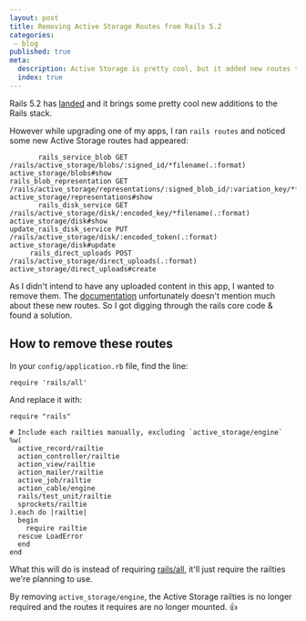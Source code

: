 ```yaml
---
layout: post
title: Removing Active Storage Routes from Rails 5.2
categories:
 – blog
published: true
meta:
  description: Active Storage is pretty cool, but it added new routes to my old rails apps.
  index: true
---
```


Rails 5.2 has [landed](http://weblog.rubyonrails.org/2018/4/9/Rails-5-2-0-final/) and it brings some pretty cool new additions to the Rails stack.

However while upgrading one of my apps, I ran `rails routes` and noticed some new Active Storage routes had appeared:

           rails_service_blob GET  /rails/active_storage/blobs/:signed_id/*filename(.:format)                               active_storage/blobs#show
    rails_blob_representation GET  /rails/active_storage/representations/:signed_blob_id/:variation_key/*filename(.:format) active_storage/representations#show
           rails_disk_service GET  /rails/active_storage/disk/:encoded_key/*filename(.:format)                              active_storage/disk#show
    update_rails_disk_service PUT  /rails/active_storage/disk/:encoded_token(.:format)                                      active_storage/disk#update
         rails_direct_uploads POST /rails/active_storage/direct_uploads(.:format)                                           active_storage/direct_uploads#create

As I didn't intend to have any uploaded content in this app, I wanted to remove them. The [documentation](http://edgeguides.rubyonrails.org/active_storage_overview.html) unfortunately doesn't mention much about these new routes. So I got digging through the rails core code & found a solution.

## How to remove these routes

In your `config/application.rb` file, find the line:

    require 'rails/all'

And replace it with:

    require "rails"

    # Include each railties manually, excluding `active_storage/engine`
    %w(
      active_record/railtie
      action_controller/railtie
      action_view/railtie
      action_mailer/railtie
      active_job/railtie
      action_cable/engine
      rails/test_unit/railtie
      sprockets/railtie
    ).each do |railtie|
      begin
        require railtie
      rescue LoadError
      end
    end

What this will do is instead of requiring [rails/all](https://github.com/rails/rails/blob/master/railties/lib/rails/all.rb), it'll just require the railties we're planning to use.

By removing `active_storage/engine`, the Active Storage railties is no longer required and the routes it requires are no longer mounted. 👍
